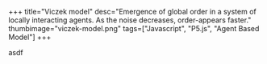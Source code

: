 +++
title="Viczek model"
desc="Emergence of global order in a system of locally interacting agents. As the noise decreases, order-appears faster."
thumbimage="viczek-model.png"
tags=["Javascript", "P5.js", "Agent Based Model"]
+++


asdf